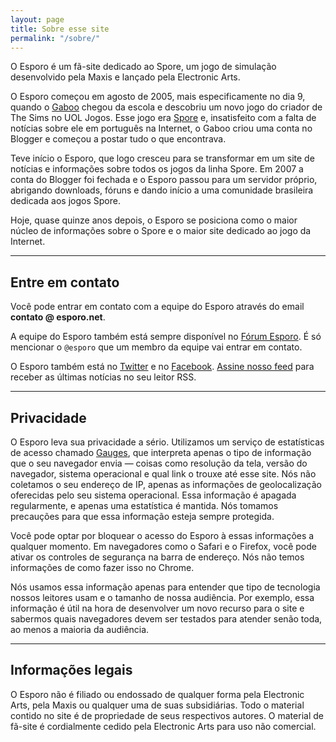 ```yaml
---
layout: page
title: Sobre esse site
permalink: "/sobre/"
---
```


O Esporo é um fã-site dedicado ao Spore, um jogo de simulação desenvolvido pela Maxis e lançado pela Electronic Arts.

O Esporo começou em agosto de 2005, mais especificamente no dia 9, quando o [Gaboo](https://forum.esporo.net/u/gaboo) chegou da escola e descobriu um novo jogo do criador de The Sims no UOL Jogos. Esse jogo era [Spore](https://guia.esporo.net/wiki/Spore) e, insatisfeito com a falta de notícias sobre ele em português na Internet, o Gaboo criou uma conta no Blogger e começou a postar tudo o que encontrava.

Teve início o Esporo, que logo cresceu para se transformar em um site de notícias e informações sobre todos os jogos da linha Spore. Em 2007 a conta do Blogger foi fechada e o Esporo passou para um servidor próprio, abrigando downloads, fóruns e dando início a uma comunidade brasileira dedicada aos jogos Spore.

Hoje, quase quinze anos depois, o Esporo se posiciona como o maior núcleo de informações sobre o Spore e o maior site dedicado ao jogo da Internet.

---

## Entre em contato

Você pode entrar em contato com a equipe do Esporo através do email **contato @ esporo.net**.

A equipe do Esporo também está sempre disponível no [Fórum Esporo](https://forum.esporo.net/). É só mencionar o `@esporo` que um membro da equipe vai entrar em contato.

O Esporo também está no [Twitter](https://twitter.com/esporo) e no [Facebook](https://www.facebook.com/esporo). [Assine nosso feed](/feed.xml) para receber as últimas notícias no seu leitor RSS.

---

## Privacidade

O Esporo leva sua privacidade a sério. Utilizamos um serviço de estatísticas de acesso chamado [Gauges](https://gaug.es/), que interpreta apenas o tipo de informação que o seu navegador envia — coisas como resolução da tela, versão do navegador, sistema operacional e qual link o trouxe até esse site. Nós não coletamos o seu endereço de IP, apenas as informações de geolocalização oferecidas pelo seu sistema operacional. Essa informação é apagada regularmente, e apenas uma estatística é mantida. Nós tomamos precauções para que essa informação esteja sempre protegida.

Você pode optar por bloquear o acesso do Esporo à essas informações a qualquer momento. Em navegadores como o Safari e o Firefox, você pode ativar os controles de segurança na barra de endereço. Nós não temos informações de como fazer isso no Chrome.

Nós usamos essa informação apenas para entender que tipo de tecnologia nossos leitores usam e o tamanho de nossa audiência. Por exemplo, essa informação é útil na hora de desenvolver um novo recurso para o site e sabermos quais navegadores devem ser testados para atender senão toda, ao menos a maioria da audiência.

---

## Informações legais

O Esporo não é filiado ou endossado de qualquer forma pela Electronic Arts, pela Maxis ou qualquer uma de suas subsidiárias. Todo o material contido no site é de propriedade de seus respectivos autores. O material de fã-site é cordialmente cedido pela Electronic Arts para uso não comercial.
